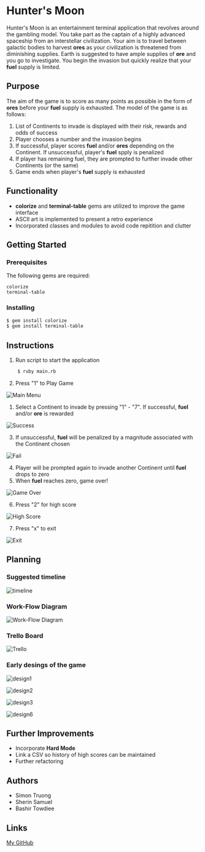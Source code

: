 # Hunter's Moon
Hunter's Moon is an entertainment terminal application that revolves around the gambling model. You take part as the captain of a highly advanced spaceship from an interstellar civilization. Your aim is to travel between galactic bodies to harvest **ores** as your civilization is threatened from diminishing supplies. Earth is suggested to have ample supplies of **ore** and you go to investigate. You begin the invasion but quickly realize that your **fuel** supply is limited. 

## Purpose
The aim of the game is to score as many points as possible in the form of **ores** before your **fuel** supply is exhausted. The model of the game is as follows:

1. List of Continents to invade is displayed with their risk, rewards and odds of success
2. Player chooses a number and the invasion begins
3. If successful, player scores **fuel** and/or **ores** depending on the Continent. If unsuccessful, player's **fuel** spply is penalized
4. If player has remaining fuel, they are prompted to further invade other Continents (or the same)
5. Game ends when player's **fuel** supply is exhausted

## Functionality
* **colorize** and **terminal-table** gems are utilized to improve the game interface
* ASCII art is implemented to present a retro experience
* Incorporated classes and modules to avoid code repitition and clutter

## Getting Started
### Prerequisites
The following gems are required:
    
    colorize
    terminal-table

### Installing
```bash
$ gem install colorize
$ gem install terminal-table
```

## Instructions
1. Run script to start the application
```bash
    $ ruby main.rb
```
2.  Press "1" to Play Game

![Main Menu](docs/game-screenshots/main-menu.png)

1. Select a Continent to invade by pressing "1" - "7". If successful, **fuel** and/or **ore** is rewarded

![Success](docs/game-screenshots/success.png)

3. If unsuccessful, **fuel** will be penalized by a magnitude associated with the Continent chosen

![Fail](docs/game-screenshots/failed.png)

4. Player will be prompted again to invade another Continent until **fuel** drops to zero
5. When **fuel** reaches zero, game over!

![Game Over](docs/game-screenshots/game-over.png)

6. Press "2" for high score

![High Score](docs/game-screenshots/highscore.png)

7. Press "x" to exit

![Exit](docs/game-screenshots/random-facts.png)

## Planning
### Suggested timeline

![timeline](docs/planning-timeline.jpg)

### Work-Flow Diagram

![Work-Flow Diagram](docs/workflow-diagram.jpg)

### Trello Board

![Trello](docs/trello.png)

### Early desings of the game

![design1](docs/brainstorm/brainstorm1.jpg)

![design2](docs/brainstorm/brainstorm2.jpg)

![design3](docs/brainstorm/brainstorm3.jpg)

<!-- ![design4](docs/brainstorm/brainstorm4.jpg) -->

<!-- ![design5](docs/brainstorm/brainstorm5.jpg) -->

![design6](docs/brainstorm/brainstorm6.jpg)

<!-- ![design7](docs/brainstorm/brainstorm7.jpg) -->

<!-- ![design8](docs/brainstorm/brainstorm8.jpg) -->

## Further Improvements
* Incorporate **Hard Mode**
* Link a CSV so history of high scores can be maintained
* Further refactoring

## Authors
* Simon Truong
* Sherin Samuel
* Bashir Towdiee

## Links
[My GitHub](https://github.com/SherinSam/huntersmoon)